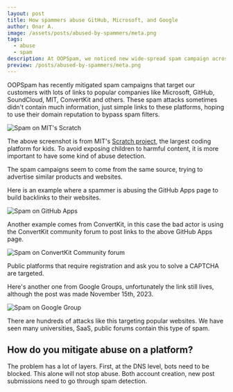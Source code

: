 ```yaml
---
layout: post
title: How spammers abuse GitHub, Microsoft, and Google
author: Onar A.
image: /assets/posts/abused-by-spammers/meta.png
tags:
  - abuse
  - spam
description: At OOPSpam, we noticed new wide-spread spam campaign across top companies like Github, SoundCloud, Microsoft, Google due to lack of abuse detection.
preview: /posts/abused-by-spammers/meta.png
---
```


OOPSpam has recently mitigated spam campaigns that target our customers with lots of links to popular companies like Microsoft, GitHub, SoundCloud, MIT, ConvertKit and others. These spam attacks sometimes didn't contain much information, just simple links to these platforms, hoping to use their domain reputation to bypass spam filters.

![Spam on MIT's Scratch](/blog/assets/posts/abused-by-spammers/mit.jpg "Spam on MIT's Scratch")

The above screenshot is from MIT's [Scratch project](https://scratch.mit.edu/), the largest coding platform for kids. To avoid exposing children to harmful content, it is more important to have some kind of abuse detection.

The spam campaigns seem to come from the same source, trying to advertise similar products and websites.

Here is an example where a spammer is abusing the GitHub Apps page to build backlinks to their websites.

![Spam on GitHub Apps](/blog/assets/posts/abused-by-spammers/github.png "Spam on GitHub Apps")

Another example comes from ConvertKit, in this case the bad actor is using the ConvertKit community forum to post links to the above GitHub Apps page. 

![Spam on ConvertKit Community forum](/blog/assets/posts/abused-by-spammers/convertkit.png "Spam on ConvertKit Community forum")

Public platforms that require registration and ask you to solve a CAPTCHA are targeted.

Here's another one from Google Groups, unfortunately the link still lives, although the post was made November 15th, 2023.

![Spam on Google Group](/blog/assets/posts/abused-by-spammers/google.png "Spam on Google Group")

There are hundreds of attacks like this targeting popular websites. We have seen many universities, SaaS, public forums contain this type of spam.

## How do you mitigate abuse on a platform?

The problem has a lot of layers. First, at the DNS level, bots need to be blocked. This alone will not stop abuse. Both account creation, new post submissions need to go through spam detection.